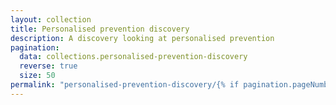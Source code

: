 ```yaml
---
layout: collection
title: Personalised prevention discovery
description: A discovery looking at personalised prevention
pagination:
  data: collections.personalised-prevention-discovery
  reverse: true
  size: 50
permalink: "personalised-prevention-discovery/{% if pagination.pageNumber > 0 %}page/{{ pagination.pageNumber + 1 }}{% endif %}/"
---
```

